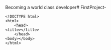 Becoming a world class developer# FirstProject-

    <!DOCTYPE html>
    <html>
        <head>
    <title></title>
        </head>
    <body></body>
    </html>
